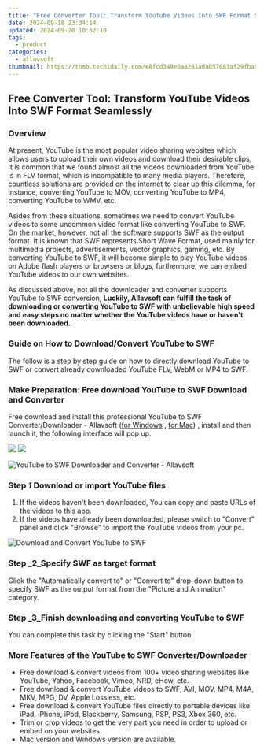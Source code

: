 ```yaml
---
title: "Free Converter Tool: Transform YouTube Videos Into SWF Format Seamlessly"
date: 2024-09-18 23:34:14
updated: 2024-09-20 10:52:10
tags:
  - product
categories:
  - allavsoft
thumbnail: https://thmb.techidaily.com/e8fcd349e6a8281ada057683af29fba698cce45bd930547e4abdeb165315200a.jpg
---
```


## Free Converter Tool: Transform YouTube Videos Into SWF Format Seamlessly

### Overview

At present, YouTube is the most popular video sharing websites which allows users to upload their own videos and download their desirable clips. It is common that we found almost all the videos downloaded from YouTube is in FLV format, which is incompatible to many media players. Therefore, countless solutions are provided on the internet to clear up this dilemma, for instance, converting YouTube to MOV, converting YouTube to MP4, converting YouTube to WMV, etc.

Asides from these situations, sometimes we need to convert YouTube videos to some uncommon video format like converting YouTube to SWF. On the market, however, not all the software supports SWF as the output format. It is known that SWF represents Short Wave Format, used mainly for multimedia projects, advertisements, vector graphics, gaming, etc. By converting YouTube to SWF, it will become simple to play YouTube videos on Adobe flash players or browsers or blogs, furthermore, we can embed YouTube videos to our own websites.

As discussed above, not all the downloader and converter supports YouTube to SWF conversion, **Luckily, Allavsoft can fulfill the task of downloading or converting YouTube to SWF with unbelievable high speed and easy steps no matter whether the YouTube videos have or haven't been downloaded.**

### Guide on How to Download/Convert YouTube to SWF

The follow is a step by step guide on how to directly download YouTube to SWF or convert already downloaded YouTube FLV, WebM or MP4 to SWF.

### Make Preparation: Free download YouTube to SWF Download and Converter

Free download and install this professional YouTube to SWF Converter/Downloader - Allavsoft ([for Windows](https://tools.techidaily.com/allavsoft/products/) , [for Mac](https://tools.techidaily.com/allavsoft/products/)) , install and then launch it, the following interface will pop up.

[![](https://www.allavsoft.com/how-to/../images/how-to/free-download-win.jpg)](https://tools.techidaily.com/allavsoft/products/) [![](https://www.allavsoft.com/how-to/../images/how-to/free-download-mac.jpg)](https://tools.techidaily.com/allavsoft/products/)

![YouTube to SWF Downloader and Converter - Allavsoft](https://www.allavsoft.com/how-to/../images/allavsoft/screen-shot-600.jpg)

### Step _1_ Download or import YouTube files

1. If the videos haven't been downloaded, You can copy and paste URLs of the videos to this app.
2. If the videos have already been downloaded, please switch to "Convert" panel and click "Browse" to import the YouTube videos from your pc.

![Download and Convert YouTube to SWF](https://www.allavsoft.com/how-to/../images/how-to/download-convert-youtube-to-swf/how-to-download-convert-youtube-to-swf.jpg)

### Step _2_Specify SWF as target format

Click the "Automatically convert to" or "Convert to" drop-down button to specify SWF as the output format from the "Picture and Animation" category.

### Step _3_Finish downloading and converting YouTube to SWF

You can complete this task by clicking the "Start" button.

### More Features of the YouTube to SWF Converter/Downloader

* Free download & convert videos from 100+ video sharing websites like YouTube, Yahoo, Facebook, Vimeo, NRD, eHow, etc.
* Free download & convert YouTube videos to SWF, AVI, MOV, MP4, M4A, MKV, MPG, DV, Apple Lossless, etc.
* Free download & convert YouTube files directly to portable devices like iPad, iPhone, iPod, Blackberry, Samsung, PSP, PS3, Xbox 360, etc.
* Trim or crop videos to get the very part you need in order to upload or embed on your websites.
* Mac version and Windows version are available.

<ins class="adsbygoogle"
     style="display:block"
     data-ad-format="autorelaxed"
     data-ad-client="ca-pub-7571918770474297"
     data-ad-slot="1223367746"></ins>



<ins class="adsbygoogle"
     style="display:block"
     data-ad-client="ca-pub-7571918770474297"
     data-ad-slot="8358498916"
     data-ad-format="auto"
     data-full-width-responsive="true"></ins>

